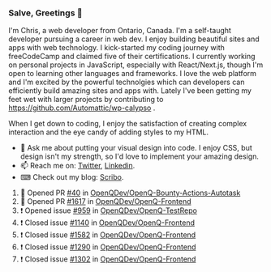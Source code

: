 ### Salve, Greetings 👋

I'm Chris, a web developer from Ontario, Canada. I'm a self-taught developer pursuing a career in web dev. I enjoy building beautiful sites and apps with web technology.
I kick-started my coding journey with freeCodeCamp and claimed five of their certifications.  I currently working on personal projects in JavaScript, especially with React/Next.js, though I'm open to learning other languages and frameworks. I love the web platform and I'm excited by the powerful technolgies which can developers can efficiently build amazing sites and apps with. Lately I've been getting my feet wet with larger projects by contributing to https://github.com/Automattic/wp-calypso .

When I get down to coding, I enjoy the satisfaction of creating complex interaction and the eye candy of adding styles to my HTML. 

- 💬 Ask me about putting your visual design into code. I enjoy CSS, but design isn't my strength, so I'd love to implement your amazing design.
- 📫 Reach me on: [Twitter](https://twitter.com/Christo28120856), [Linkedin](https://www.linkedin.com/in/christopher-stevers-07b9a5204/).
- ⌨ Check out my blog: [Scribo](https://christopherstevers.cf).
<!--
**Christopher-Stevers/Christopher-Stevers** is a ✨ _special_ ✨ repository because its `README.md` (this file) appears on your GitHub profile.

Here are some ideas to get you started:

- 🔭 I’m currently working on ...
- 🌱 I’m currently learning ...
- 👯 I’m looking to collaborate on ...
- 🤔 I’m looking for help with ...
- 😄 Pronouns: ...
- ⚡ Fun fact: ...
-->

<!--START_SECTION:activity-->
1. 💪 Opened PR [#40](https://github.com/OpenQDev/OpenQ-Bounty-Actions-Autotask/pull/40) in [OpenQDev/OpenQ-Bounty-Actions-Autotask](https://github.com/OpenQDev/OpenQ-Bounty-Actions-Autotask)
2. 💪 Opened PR [#1617](https://github.com/OpenQDev/OpenQ-Frontend/pull/1617) in [OpenQDev/OpenQ-Frontend](https://github.com/OpenQDev/OpenQ-Frontend)
3. ❗️ Opened issue [#959](https://github.com/OpenQDev/OpenQ-TestRepo/issues/959) in [OpenQDev/OpenQ-TestRepo](https://github.com/OpenQDev/OpenQ-TestRepo)
4. ❗️ Closed issue [#1140](https://github.com/OpenQDev/OpenQ-Frontend/issues/1140) in [OpenQDev/OpenQ-Frontend](https://github.com/OpenQDev/OpenQ-Frontend)
5. ❗️ Closed issue [#1582](https://github.com/OpenQDev/OpenQ-Frontend/issues/1582) in [OpenQDev/OpenQ-Frontend](https://github.com/OpenQDev/OpenQ-Frontend)
6. ❗️ Closed issue [#1290](https://github.com/OpenQDev/OpenQ-Frontend/issues/1290) in [OpenQDev/OpenQ-Frontend](https://github.com/OpenQDev/OpenQ-Frontend)
7. ❗️ Closed issue [#1302](https://github.com/OpenQDev/OpenQ-Frontend/issues/1302) in [OpenQDev/OpenQ-Frontend](https://github.com/OpenQDev/OpenQ-Frontend)
<!--END_SECTION:activity-->
